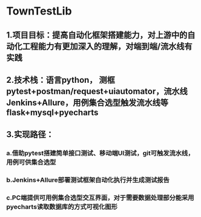 # TownTestLib

## 1.项目目标：提高自动化框架搭建能力，对上游中的自动化工程能力有更加深入的理解，对端到端/流水线有实践

## 2.技术栈：语言python， 测框pytest+postman/request+uiautomator，流水线Jenkins+Allure，用例集合选型触发流水线等flask+mysql+pyecharts

## 3.实现路径：

### a.借助pytest搭建简单接口测试、移动端UI测试，git可触发流水线，用例可供集合选型

### b.Jenkins+Allure部署测试框架自动化执行并生成测试报告

### c.PC端提供可用例集合选型交互界面，对于需要数据处理部分能采用pyecharts读取数据库的方式可视化图形